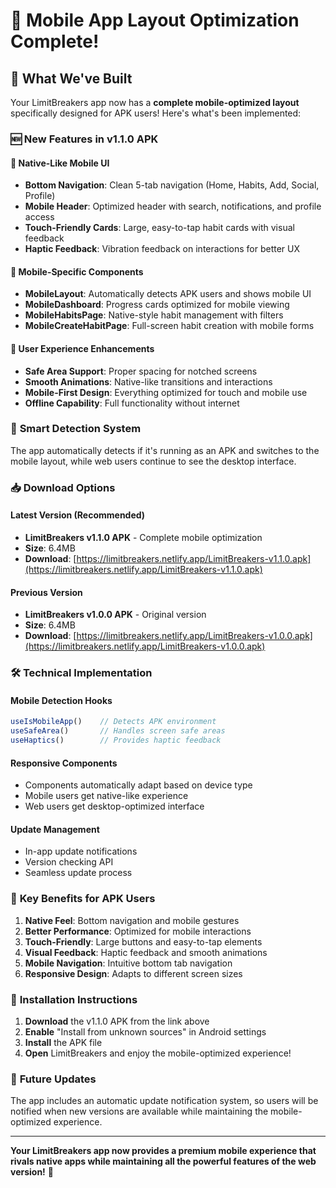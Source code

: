 # 🎉 Mobile App Layout Optimization Complete!

## 📱 What We've Built

Your LimitBreakers app now has a **complete mobile-optimized layout** specifically designed for APK users! Here's what's been implemented:

### 🆕 New Features in v1.1.0 APK

#### 🎨 **Native-Like Mobile UI**
- **Bottom Navigation**: Clean 5-tab navigation (Home, Habits, Add, Social, Profile)
- **Mobile Header**: Optimized header with search, notifications, and profile access
- **Touch-Friendly Cards**: Large, easy-to-tap habit cards with visual feedback
- **Haptic Feedback**: Vibration feedback on interactions for better UX

#### 📱 **Mobile-Specific Components**
- **MobileLayout**: Automatically detects APK users and shows mobile UI
- **MobileDashboard**: Progress cards optimized for mobile viewing
- **MobileHabitsPage**: Native-style habit management with filters
- **MobileCreateHabitPage**: Full-screen habit creation with mobile forms

#### 🎯 **User Experience Enhancements**
- **Safe Area Support**: Proper spacing for notched screens
- **Smooth Animations**: Native-like transitions and interactions
- **Mobile-First Design**: Everything optimized for touch and mobile use
- **Offline Capability**: Full functionality without internet

### 🔄 **Smart Detection System**
The app automatically detects if it's running as an APK and switches to the mobile layout, while web users continue to see the desktop interface.

### 📥 **Download Options**

#### **Latest Version (Recommended)**
- **LimitBreakers v1.1.0 APK** - Complete mobile optimization
- **Size**: 6.4MB
- **Download**: [https://limitbreakers.netlify.app/LimitBreakers-v1.1.0.apk](https://limitbreakers.netlify.app/LimitBreakers-v1.1.0.apk)

#### **Previous Version**
- **LimitBreakers v1.0.0 APK** - Original version
- **Size**: 6.4MB
- **Download**: [https://limitbreakers.netlify.app/LimitBreakers-v1.0.0.apk](https://limitbreakers.netlify.app/LimitBreakers-v1.0.0.apk)

### 🛠 **Technical Implementation**

#### **Mobile Detection Hooks**
```typescript
useIsMobileApp()    // Detects APK environment
useSafeArea()       // Handles screen safe areas
useHaptics()        // Provides haptic feedback
```

#### **Responsive Components**
- Components automatically adapt based on device type
- Mobile users get native-like experience
- Web users get desktop-optimized interface

#### **Update Management**
- In-app update notifications
- Version checking API
- Seamless update process

### 🎯 **Key Benefits for APK Users**

1. **Native Feel**: Bottom navigation and mobile gestures
2. **Better Performance**: Optimized for mobile interactions
3. **Touch-Friendly**: Large buttons and easy-to-tap elements
4. **Visual Feedback**: Haptic feedback and smooth animations
5. **Mobile Navigation**: Intuitive bottom tab navigation
6. **Responsive Design**: Adapts to different screen sizes

### 🚀 **Installation Instructions**

1. **Download** the v1.1.0 APK from the link above
2. **Enable** "Install from unknown sources" in Android settings
3. **Install** the APK file
4. **Open** LimitBreakers and enjoy the mobile-optimized experience!

### 🔄 **Future Updates**

The app includes an automatic update notification system, so users will be notified when new versions are available while maintaining the mobile-optimized experience.

---

**Your LimitBreakers app now provides a premium mobile experience that rivals native apps while maintaining all the powerful features of the web version!** 🎉
